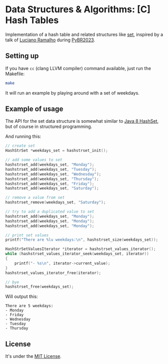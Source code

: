 # Data Structures & Algorithms: [C] Hash Tables

Implementation of a hash table and related structures
like [set](<https://en.wikipedia.org/wiki/Set_(abstract_data_type)>),
inspired by a talk of [Luciano Ramalho](https://www.linkedin.com/in/lucianoramalho/)
during [PyBR2023](https://2023.pythonbrasil.org.br/).

## Setting up

If you have `cc` (clang LLVM compiler) command available, just run the Makefile:

```sh
make
```

It will run an example by playing around with a set of weekdays.

## Example of usage

The API for the set data structure is somewhat similar
to [Java 8 HashSet](https://docs.oracle.com/javase/8/docs/api/java/util/HashSet.html),
but of course in structured programming.

And running this:

```c
// create set
HashStrSet *weekdays_set = hashstrset_init();

// add some values to set
hashstrset_add(weekdays_set, "Monday");
hashstrset_add(weekdays_set, "Tuesday");
hashstrset_add(weekdays_set, "Wednesday");
hashstrset_add(weekdays_set, "Thursday");
hashstrset_add(weekdays_set, "Friday");
hashstrset_add(weekdays_set, "Saturday");

// remove a value from set
hashstrset_remove(weekdays_set, "Saturday");

// try to add a duplicated value to set
hashstrset_add(weekdays_set, "Monday");
hashstrset_add(weekdays_set, "Monday");
hashstrset_add(weekdays_set, "Monday");

// print set values
printf("There are %lu weekdays:\n", hashstrset_size(weekdays_set));

HashStrSetValuesIterator *iterator = hashstrset_values_iterator();
while (hashstrset_values_iterator_seek(weekdays_set, iterator))
{
    printf("- %s\n", iterator->current_value);
}
hashstrset_values_iterator_free(iterator);

// bye
hashstrset_free(weekdays_set);
```

Will output this:

```
There are 5 weekdays:
- Monday
- Friday
- Wednesday
- Tuesday
- Thursday
```

## License

It's under the [MIT License](https://github.com/Mazuh/dsa-c-hashtables/blob/main/LICENSE).
